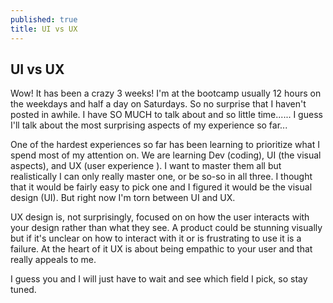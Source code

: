 ```yaml
---
published: true
title: UI vs UX
---
```


## UI vs UX

Wow! It has been a crazy 3 weeks! I'm at the bootcamp usually 12 hours on the weekdays and half a day on Saturdays. So no surprise that I haven't posted in awhile.
I have SO MUCH to talk about and so little time...... I guess I'll talk about the most surprising aspects of my experience so far...

One of the hardest experiences so far has been learning to prioritize what I spend most of my attention on. We are learning Dev (coding), UI (the visual aspects), and UX (user experience ). I want to master them all but realistically I can only really master one,  or be so-so in all three. I thought that it would be fairly easy to pick one and I figured it would be the visual design (UI). But right now I'm torn between UI and UX.


UX design is, not surprisingly, focused on on how the user interacts with your design rather than what they see. A product could be stunning visually but if it's unclear on how to interact with it or is frustrating to use it is a failure. At the heart of it UX is about being empathic to your user and that really appeals to me. 

I guess you and I will just have to wait and see which field I pick, so stay tuned. 
